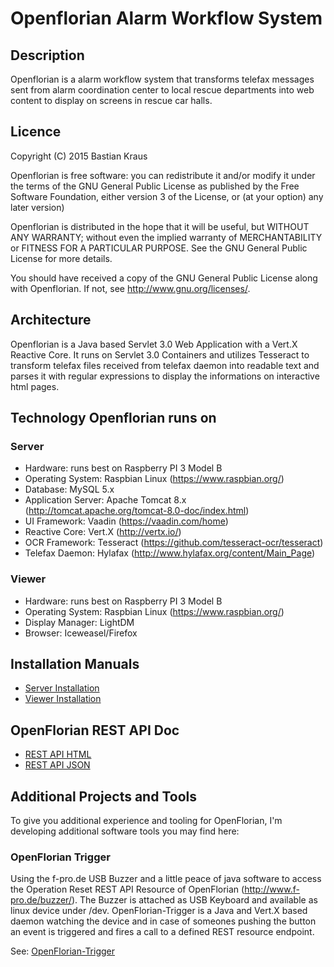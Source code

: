 # Openflorian Alarm Workflow System

## Description
Openflorian is a alarm workflow system that transforms telefax messages sent from alarm coordination center to local rescue departments into web content to display on screens in rescue car halls.

## Licence

Copyright (C) 2015  Bastian Kraus

Openflorian is free software: you can redistribute it and/or modify
it under the terms of the GNU General Public License as published by
the Free Software Foundation, either version 3 of the License, or
(at your option) any later version)
    
Openflorian is distributed in the hope that it will be useful,
but WITHOUT ANY WARRANTY; without even the implied warranty of
MERCHANTABILITY or FITNESS FOR A PARTICULAR PURPOSE.  See the
GNU General Public License for more details.
    
You should have received a copy of the GNU General Public License
along with Openflorian.  If not, see <http://www.gnu.org/licenses/>.

## Architecture
Openflorian is a Java based Servlet 3.0 Web Application with a Vert.X Reactive Core. It runs on Servlet 3.0 Containers and utilizes Tesseract to transform telefax files received from telefax daemon into readable text and parses it with regular expressions to display the informations on interactive html pages.

## Technology Openflorian runs on

### Server
* Hardware: runs best on Raspberry PI 3 Model B
* Operating System: Raspbian Linux (https://www.raspbian.org/)
* Database: MySQL 5.x
* Application Server: Apache Tomcat 8.x (http://tomcat.apache.org/tomcat-8.0-doc/index.html)
* UI Framework: Vaadin (https://vaadin.com/home)
* Reactive Core: Vert.X (http://vertx.io/)
* OCR Framework: Tesseract (https://github.com/tesseract-ocr/tesseract)
* Telefax Daemon: Hylafax (http://www.hylafax.org/content/Main_Page)

### Viewer
* Hardware: runs best on Raspberry PI 3 Model B
* Operating System: Raspbian Linux (https://www.raspbian.org/)
* Display Manager: LightDM
* Browser: Iceweasel/Firefox

## Installation Manuals

* [Server Installation](install-server.md)
* [Viewer Installation](install-viewer.md)

## OpenFlorian REST API Doc

* [REST API HTML](apidoc/generated/api-doc.html)
* [REST API JSON](apidoc/generated/swagger-ui/swagger.json)

## Additional Projects and Tools
To give you additional experience and tooling for OpenFlorian, I'm developing additional software tools you may find here:

### OpenFlorian Trigger
Using the f-pro.de USB Buzzer and a little peace of java software to access the Operation Reset REST API Resource of OpenFlorian (http://www.f-pro.de/buzzer/). The Buzzer is attached as USB Keyboard and available as linux device under /dev. OpenFlorian-Trigger is a Java and Vert.X based daemon watching the device and in case of someones pushing the button an event is triggered and fires a call to a defined REST resource endpoint.

See: [OpenFlorian-Trigger](https://bitbucket.org/ceth/openflorian-trigger)